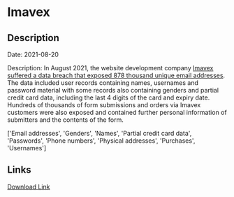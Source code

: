 # Imavex

## Description

Date: 2021-08-20

Description:
In August 2021, the website development company <a href="https://www.imavex.com/breach-information/" target="_blank" rel="noopener">Imavex suffered a data breach that exposed 878 thousand unique email addresses</a>. The data included user records containing names, usernames and password material with some records also containing genders and partial credit card data, including the last 4 digits of the card and expiry date. Hundreds of thousands of form submissions and orders via Imavex customers were also exposed and contained further personal information of submitters and the contents of the form.


['Email addresses', 'Genders', 'Names', 'Partial credit card data', 'Passwords', 'Phone numbers', 'Physical addresses', 'Purchases', 'Usernames']

## Links

[Download Link](https://link-to.net/1229997/4.937050582970337/dynamic/?r=aHR0cHM6Ly93d3cubWVkaWFmaXJlLmNvbS92aWV3L1h1NWpnWVg1WWdWcFVrci9pbWF2ZXguY29tL2ZpbGU=)
